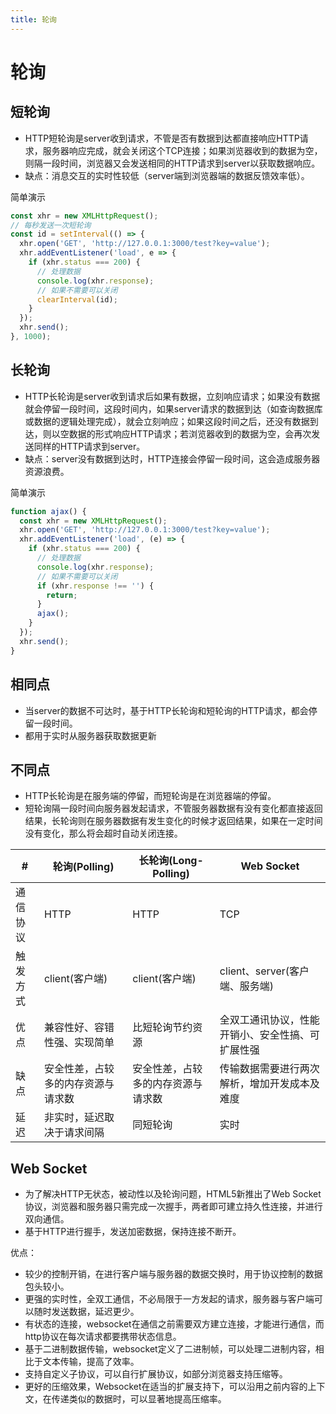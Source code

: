 ```yaml
---
title: 轮询
---
```


# 轮询

## 短轮询

* HTTP短轮询是server收到请求，不管是否有数据到达都直接响应HTTP请求，服务器响应完成，就会关闭这个TCP连接；如果浏览器收到的数据为空，则隔一段时间，浏览器又会发送相同的HTTP请求到server以获取数据响应。
* 缺点：消息交互的实时性较低（server端到浏览器端的数据反馈效率低）。

简单演示

```js
const xhr = new XMLHttpRequest();
// 每秒发送一次短轮询
const id = setInterval(() => {
  xhr.open('GET', 'http://127.0.0.1:3000/test?key=value');
  xhr.addEventListener('load', e => {
    if (xhr.status === 200) {
      // 处理数据
      console.log(xhr.response);
      // 如果不需要可以关闭
      clearInterval(id);
    }
  });
  xhr.send();
}, 1000);
```

## 长轮询

* HTTP长轮询是server收到请求后如果有数据，立刻响应请求；如果没有数据就会停留一段时间，这段时间内，如果server请求的数据到达（如查询数据库或数据的逻辑处理完成），就会立刻响应；如果这段时间之后，还没有数据到达，则以空数据的形式响应HTTP请求；若浏览器收到的数据为空，会再次发送同样的HTTP请求到server。
* 缺点：server没有数据到达时，HTTP连接会停留一段时间，这会造成服务器资源浪费。

简单演示

```js
function ajax() {
  const xhr = new XMLHttpRequest();
  xhr.open('GET', 'http://127.0.0.1:3000/test?key=value');
  xhr.addEventListener('load', (e) => {
    if (xhr.status === 200) {
      // 处理数据
      console.log(xhr.response);
      // 如果不需要可以关闭
      if (xhr.response !== '') {
        return;
      }
      ajax();
    }
  });
  xhr.send();
}
```

## 相同点

* 当server的数据不可达时，基于HTTP长轮询和短轮询的HTTP请求，都会停留一段时间。
* 都用于实时从服务器获取数据更新

## 不同点

* HTTP长轮询是在服务端的停留，而短轮询是在浏览器端的停留。
* 短轮询隔一段时间向服务器发起请求，不管服务器数据有没有变化都直接返回结果，长轮询则在服务器数据有发生变化的时候才返回结果，如果在一定时间没有变化，那么将会超时自动关闭连接。

| #        | 轮询(Polling)                      | 长轮询(Long-Polling)               | Web Socket                                       |
| -------- | ---------------------------------- | ---------------------------------- | ------------------------------------------------ |
| 通信协议 | HTTP                               | HTTP                               | TCP                                              |
| 触发方式 | client(客户端)                     | client(客户端)                     | client、server(客户端、服务端)                   |
| 优点     | 兼容性好、容错性强、实现简单       | 比短轮询节约资源                   | 全双工通讯协议，性能开销小、安全性搞、可扩展性强 |
| 缺点     | 安全性差，占较多的内存资源与请求数 | 安全性差，占较多的内存资源与请求数 | 传输数据需要进行两次解析，增加开发成本及难度     |
| 延迟     | 非实时，延迟取决于请求间隔         | 同短轮询                           | 实时                                             |

## Web Socket

* 为了解决HTTP无状态，被动性以及轮询问题，HTML5新推出了Web Socket协议，浏览器和服务器只需完成一次握手，两者即可建立持久性连接，并进行双向通信。
* 基于HTTP进行握手，发送加密数据，保持连接不断开。

优点：

* 较少的控制开销，在进行客户端与服务器的数据交换时，用于协议控制的数据包头较小。
* 更强的实时性，全双工通信，不必局限于一方发起的请求，服务器与客户端可以随时发送数据，延迟更少。
* 有状态的连接，websocket在通信之前需要双方建立连接，才能进行通信，而http协议在每次请求都要携带状态信息。
* 基于二进制数据传输，websocket定义了二进制帧，可以处理二进制内容，相比于文本传输，提高了效率。
* 支持自定义子协议，可以自行扩展协议，如部分浏览器支持压缩等。
* 更好的压缩效果，Websocket在适当的扩展支持下，可以沿用之前内容的上下文，在传递类似的数据时，可以显著地提高压缩率。

